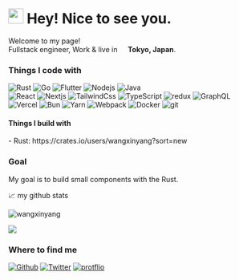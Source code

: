 <h1><img src="https://emojis.slackmojis.com/emojis/images/1531849430/4246/blob-sunglasses.gif?1531849430" width="30"/> Hey! Nice to see you.</h1>


<p>Welcome to my page! </br> Fullstack engineer, Work & live in <img src="https://cdn-icons-png.flaticon.com/512/197/197604.png" width="13"/> <b>Tokyo, Japan</b>. </p>
<h3>Things I code with</h3>
<p>
  <img alt="Rust" src="https://img.shields.io/badge/-Rust-311C87?style=flat-square&logo=rust&logoColor=red" />
  <img alt="Go" src="https://img.shields.io/badge/-Golang-2088FF?style=flat-square&logo=go&logoColor=white" />
  <img alt="Flutter" src="https://img.shields.io/badge/Flutter-lightgreen?logo=flutter&logoColor=blue" />
  <img alt="Nodejs" src="https://img.shields.io/badge/-Nodejs-43853d?style=flat-square&logo=Node.js&logoColor=white" />  
  <img alt="Java" src="https://img.shields.io/badge/-Java-FB542B?style=flat-square&logo=Java&logoColor=white" />
  <br />
  <img alt="React" src="https://img.shields.io/badge/-React-45b8d8?style=flat-square&logo=react&logoColor=white" />
  <img alt="Nextjs" src="https://img.shields.io/badge/NextJs-NextJs?style=flat-square&logo=nextdotjs&logoColor=black" />
  <img alt="TailwindCss" src="https://img.shields.io/badge/TailwindCss-TailwindCss?style=flat-square&logo=tailwindcss&logoColor=blue&color=red" />
  <img alt="TypeScript" src="https://img.shields.io/badge/-TypeScript-007ACC?style=flat-square&logo=typescript&logoColor=white" />
  <img alt="redux" src="https://img.shields.io/badge/-Redux-764ABC?style=flat-square&logo=redux&logoColor=white" />
  <img alt="GraphQL" src="https://img.shields.io/badge/-GraphQL-E10098?style=flat-square&logo=graphql&logoColor=white" />
  <!--
   <img alt="Lua" src="https://img.shields.io/badge/-Lua-311C87?style=flat-square&logo=lua&logoColor=blueviolet" />
  <img alt="Elixir" src="https://img.shields.io/badge/-Elixir-blueviolet?style=flat-square&logo=elixir&logoColor=white" />
  <img alt="Vlang" src="https://img.shields.io/badge/%20-vlang-red?style=flat-square&logo=v&logoColor=blue" />
  <img alt="Apollo" src="https://img.shields.io/badge/-Apollo%20GraphQL-311C87?style=flat-square&logo=apollo-graphql&logoColor=white" />
  <img alt="redux" src="https://img.shields.io/badge/-Redux-764ABC?style=flat-square&logo=redux&logoColor=white" />
  <img alt="Sass" src="https://img.shields.io/badge/-Sass-CC6699?style=flat-square&logo=sass&logoColor=white" />
  <img alt="Styled Components" src="https://img.shields.io/badge/-Styled_Components-db7092?style=flat-square&logo=styled-components&logoColor=white" />
  <img alt="NestJs" src="https://img.shields.io/badge/-NestJs-ea2845?style=flat-square&logo=nestjs&logoColor=white" />
  <img alt="npm" src="https://img.shields.io/badge/-NPM-CB3837?style=flat-square&logo=npm&logoColor=white" />
  <img alt="html5" src="https://img.shields.io/badge/-HTML5-E34F26?style=flat-square&logo=html5&logoColor=white" />
  <img alt="MongoDB" src="https://img.shields.io/badge/-MongoDB-13aa52?style=flat-square&logo=mongodb&logoColor=white" />
  -->
  <br />
  <img alt="Vercel" src="https://img.shields.io/badge/Vercel-Vercel?style=flat-square&logo=vercel&logoColor=black&color=white" />
  <img alt="Bun" src="https://img.shields.io/badge/Bun-black?style=flat&logo=bun&logoColor=white" />
  <img alt="Yarn" src="https://img.shields.io/badge/yarn-Yarn?style=flat-square&logo=yarn&logoColor=blue&color=yellow" />
  <img alt="Webpack" src="https://img.shields.io/badge/-Webpack-8DD6F9?style=flat-square&logo=webpack&logoColor=white" /> 
  <img alt="Docker" src="https://img.shields.io/badge/-Docker-46a2f1?style=flat-square&logo=docker&logoColor=white" />
  <img alt="git" src="https://img.shields.io/badge/-Git-F05032?style=flat-square&logo=git&logoColor=white" />
</p>
<h4>Things I build with</h4>
- Rust: https://crates.io/users/wangxinyang?sort=new

<h3>Goal</h3>
<p>My goal is to build small components with the Rust.</p>

📈 my github stats
<p align="center">
  <p>
    <!--
    <img align="top" src="https://github-readme-stats.vercel.app/api/top-langs/?username=wangxinyang&layout=compact&langs_count=4&hide=javascript,html,css"/>    
-->
    <img align="center" src="https://github-readme-stats.vercel.app/api?username=wangxinyang&theme=dracula&show_icons=true&hide_rank=true&hide=issues&count_private=true&include_all_commits=true" alt="wangxinyang"/>
  </p>
  <p>
    <img align="top" src="https://github-readme-stats.vercel.app/api/top-langs/?username=wangxinyang&theme=dracula&layout=compact&langs_count=6&hide=“plpgsql"/>    
  </p>
  
<h3>Where to find me</h3>
<p><a href="https://github.com/wangxinyang" target="_blank"><img alt="Github" src="https://img.shields.io/badge/GitHub-%2312100E.svg?&style=for-the-badge&logo=Github&logoColor=white" /></a> <a href="https://twitter.com/home" target="_blank"><img alt="Twitter" src="https://img.shields.io/badge/twitter-%231DA1F2.svg?&style=for-the-badge&logo=twitter&logoColor=white" /></a> <a href="https://react-portfolio-olive-five.vercel.app/" target="_blank"><img alt="protflio" src="https://img.shields.io/badge/Protflio-%2312100E.svg?&style=for-the-badge&logo=Protflio&logoColor=white" /></a>
</p>

